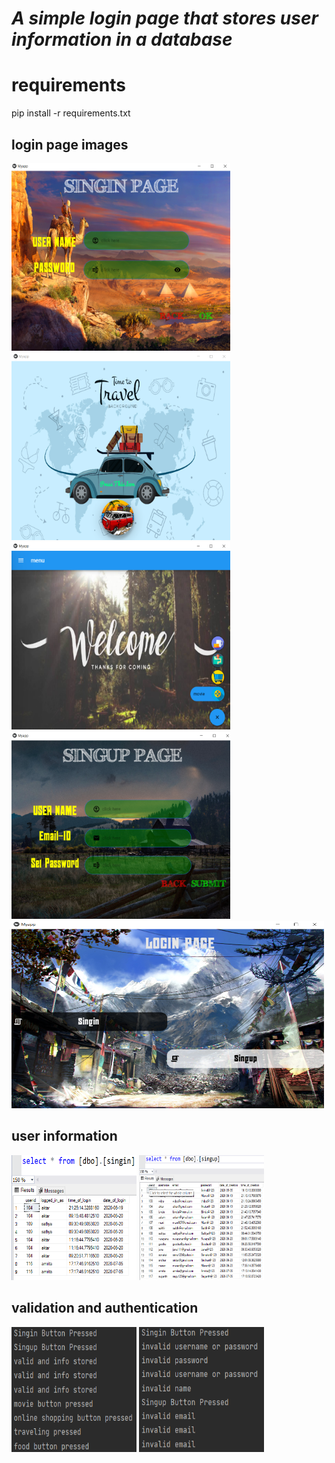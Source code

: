 # *A simple login page that stores user information in a database*

# requirements
pip install -r requirements.txt

## login page images

<img src='screen_shots/Annotation 2020-06-17 152236.png' width='350' height='300'>  <img src='screen_shots/Annotation 2020-07-05 165434.png' width='350' height='300'>
<img src='screen_shots/Annotation 2020-07-05 165512.png' width='350' height='300'>  <img src='screen_shots/Annotation 2020-07-05 171337.png' width='350' height='300'>
<img src='screen_shots/Annotation 2020-07-05 180817.png' width='500' height='300'>

## user information
<img src='screen_shots/Annotation 2020-07-05 183345.png' width='200' height='200'>  <img src='screen_shots/Annotation 2020-07-05 183453.png' width='200' height='200'>

## validation and authentication
<img src='screen_shots/Annotation 2020-07-05 184057.png' width='200' height='200'>  <img src='screen_shots/Annotation 2020-07-05 184211.png' width='200' height='200'>
